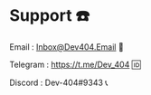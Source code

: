 # Support ☎️
Email : Inbox@Dev404.Email 📧

Telegram : https://t.me/Dev_404 🆔

Discord : Dev-404#9343 📞
